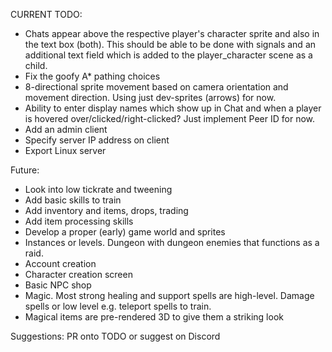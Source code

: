 CURRENT TODO:
- Chats appear above the respective player's character sprite and also in the text box (both). This should be able to be done with signals and an additional text field which is added to the player_character scene as a child.
- Fix the goofy A* pathing choices
- 8-directional sprite movement based on camera orientation and movement direction. Using just dev-sprites (arrows) for now.
- Ability to enter display names which show up in Chat and when a player is hovered over/clicked/right-clicked? Just implement Peer ID for now.
- Add an admin client
- Specify server IP address on client
- Export Linux server

Future:
- Look into low tickrate and tweening
- Add basic skills to train
- Add inventory and items, drops, trading
- Add item processing skills
- Develop a proper (early) game world and sprites
- Instances or levels. Dungeon with dungeon enemies that functions as a raid.
- Account creation
- Character creation screen
- Basic NPC shop
- Magic. Most strong healing and support spells are high-level. Damage spells or low level e.g. teleport spells to train.
- Magical items are pre-rendered 3D to give them a striking look

Suggestions: PR onto TODO or suggest on Discord
